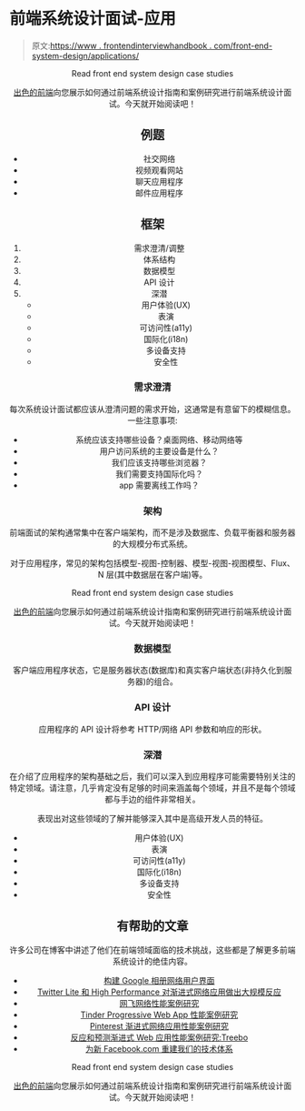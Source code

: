 # 前端系统设计面试-应用

> 原文:[https://www . frontendinterviewhandbook . com/front-end-system-design/applications/](https://www.frontendinterviewhandbook.com/front-end-system-design/applications/)

<header>Read front end system design case studies

[出色的前端](https://www.greatfrontend.com/?fpr=frontendinterviewhandbook)向您展示如何通过前端系统设计指南和案例研究进行前端系统设计面试。今天就开始阅读吧！

## 例题[](#examples "Direct link to heading")

*   社交网络
*   视频观看网站
*   聊天应用程序
*   邮件应用程序

## 框架[](#framework "Direct link to heading")

1.  需求澄清/调整
2.  体系结构
3.  数据模型
4.  API 设计
5.  深潜
    *   用户体验(UX)
    *   表演
    *   可访问性(a11y)
    *   国际化(i18n)
    *   多设备支持
    *   安全性

### 需求澄清[](#requirements-clarification "Direct link to heading")

每次系统设计面试都应该从澄清问题的需求开始，这通常是有意留下的模糊信息。一些注意事项:

*   系统应该支持哪些设备？桌面网络、移动网络等
*   用户访问系统的主要设备是什么？
*   我们应该支持哪些浏览器？
*   我们需要支持国际化吗？
*   app 需要离线工作吗？

### 架构[](#architecture "Direct link to heading")

前端面试的架构通常集中在客户端架构，而不是涉及数据库、负载平衡器和服务器的大规模分布式系统。

对于应用程序，常见的架构包括模型-视图-控制器、模型-视图-视图模型、Flux、N 层(其中数据层在客户端)等。

Read front end system design case studies

[出色的前端](https://www.greatfrontend.com/?fpr=frontendinterviewhandbook)向您展示如何通过前端系统设计指南和案例研究进行前端系统设计面试。今天就开始阅读吧！

### 数据模型[](#data-model "Direct link to heading")

客户端应用程序状态，它是服务器状态(数据库)和真实客户端状态(非持久化到服务器)的组合。

### API 设计[](#api-design "Direct link to heading")

应用程序的 API 设计将参考 HTTP/网络 API 参数和响应的形状。

### 深潜[](#deep-dives "Direct link to heading")

在介绍了应用程序的架构基础之后，我们可以深入到应用程序可能需要特别关注的特定领域。请注意，几乎肯定没有足够的时间来涵盖每个领域，并且不是每个领域都与手边的组件非常相关。

表现出对这些领域的了解并能够深入其中是高级开发人员的特征。

*   用户体验(UX)
*   表演
*   可访问性(a11y)
*   国际化(i18n)
*   多设备支持
*   安全性

## 有帮助的文章[](#helpful-articles "Direct link to heading")

许多公司在博客中讲述了他们在前端领域面临的技术挑战，这些都是了解更多前端系统设计的绝佳内容。

*   [构建 Google 相册网络用户界面](https://medium.com/google-design/google-photos-45b714dfbed1)
*   [Twitter Lite 和 High Performance 对渐进式网络应用做出大规模反应](https://medium.com/@paularmstrong/twitter-lite-and-high-performance-react-progressive-web-apps-at-scale-d28a00e780a3)
*   [网飞网络性能案例研究](https://medium.com/dev-channel/a-netflix-web-performance-case-study-c0bcde26a9d9)
*   [Tinder Progressive Web App 性能案例研究](https://medium.com/@addyosmani/a-tinder-progressive-web-app-performance-case-study-78919d98ece0)
*   [Pinterest 渐进式网络应用性能案例研究](https://medium.com/dev-channel/a-pinterest-progressive-web-app-performance-case-study-3bd6ed2e6154)
*   [反应和预测渐进式 Web 应用性能案例研究:Treebo](https://medium.com/dev-channel/treebo-a-react-and-preact-progressive-web-app-performance-case-study-5e4f450d5299)
*   [为新 Facebook.com 重建我们的技术体系](https://engineering.fb.com/2020/05/08/web/facebook-redesign/)

Read front end system design case studies

[出色的前端](https://www.greatfrontend.com/?fpr=frontendinterviewhandbook)向您展示如何通过前端系统设计指南和案例研究进行前端系统设计面试。今天就开始阅读吧！

</header>